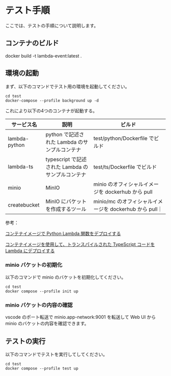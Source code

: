 # テスト手順

ここでは、テストの手順について説明します。

## コンテナのビルド

docker build -t lambda-event:latest .

## 環境の起動
まず、以下のコマンドでテスト用の環境を起動してください。

```
cd test
docker-compose --profile background up -d
```

これにより以下の4つのコンテナが起動する。

|サービス名|説明|ビルド|
|--|--|--|
|lambda-python|python で記述された Lambda のサンプルコンテナ|test/python/Dockerfile でビルド|
|lambda-ts|typescript で記述された Lambda のサンプルコンテナ|test/ts/Dockerfile でビルド|
|minio|MinIO|minio のオフィシャルイメージを dockerhub から pull|
|createbucket|MinIO にバケットを作成するツール|minio/mc のオフィシャルイメージを dockerhub から pull｜

参考：

[コンテナイメージで Python Lambda 関数をデプロイする](https://docs.aws.amazon.com/ja_jp/lambda/latest/dg/python-image.html)

[コンテナイメージを使用して、トランスパイルされた TypeScript コードを Lambda にデプロイする](https://docs.aws.amazon.com/ja_jp/lambda/latest/dg/typescript-image.html)

### minio バケットの初期化

以下のコマンドで minio のバケットを初期化してください。

```
cd test
docker compose --profile init up
```

### minio バケットの内容の確認

vscode のポート転送で minio.app-network:9001 を転送して Web UI から minio のバケットの内容を確認できます。

## テストの実行

以下のコマンドでテストを実行してしてください。

```
cd test
docker compose --profile test up
```
